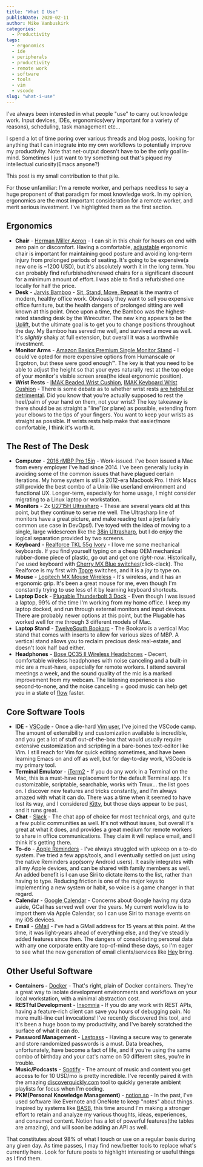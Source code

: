 ```yaml
---
title: "What I Use"
publishDate: 2020-02-11
author: Mike Vanbuskirk
categories: 
  - Productivity
tags: 
  - ergonomics
  - ide
  - peripherals
  - productivity
  - remote work
  - software
  - tools
  - vim
  - vscode
slug: "what-i-use"
---
```


I've always been interested in what people "use" to carry out knowledge work. Input devices, IDEs, ergonomics(very important for a variety of reasons), scheduling, task management etc...

I spend a lot of time poring over various threads and blog posts, looking for anything that I can integrate into my own workflows to potentially improve my productivity. Note that net-output doesn't have to be the only goal in-mind. Sometimes I just want to try something out that's piqued my intellectual curiosity(Emacs anyone?)

This post is my small contribution to that pile.

For those unfamiliar: I'm a remote worker, and perhaps needless to say a huge proponent of that paradigm for most knowledge work. In my opinion, ergonomics are the most important consideration for a remote worker, and merit serious investment. I've highlighted them as the first section.

## Ergonomics

- **Chair** - [Herman Miller Aeron](https://www.amazon.com/Herman-Miller-Aeron-Chair-Graphite/dp/B01N32UFNT) - I can sit in this chair for hours on end with zero pain or discomfort. Having a comfortable, [adjustable](https://www.ors.od.nih.gov/sr/dohs/HealthAndWellness/Ergonomics/Pages/ergonomic_chair.aspx) ergonomic chair is important for maintaining good posture and avoiding long-term injury from prolonged periods of seating. It's going to be expensive(a new one is ~1200 USD), but it's absolutely worth it in the long term. You can probably find refurbished/renewed chairs for a significant discount for a minimum amount of effort. I was able to find a refurbished one locally for half the price.
- **Desk** - [Jarvis Bamboo](https://www.fully.com/jarvis-adjustable-height-desk-bamboo.html) - [Sit, Stand, Move, Repeat](https://www.hermanmiller.com/research/categories/white-papers/sit-stand-move-repeat/) is the mantra of modern, healthy office work. Obviously they want to sell you expensive office furniture, but the health dangers of prolonged sitting are well known at this point. Once upon a time, the Bamboo was the highest-rated standing desk by the Wirecutter. The new king appears to be the [Uplift](https://thewirecutter.com/reviews/best-standing-desk/), but the ultimate goal is to get you to change positions throughout the day. My Bamboo has served me well, and survived a move as well. It's *slightly* shaky at full extension, but overall it was a worthwhile investment.
- **Monitor Arms** - [Amazon Basics Premium Single Monitor Stand](https://www.amazon.com/AmazonBasics-Premium-Single-Monitor-Stand/dp/B00MIBN16O) - I could've opted for more expensive options from Humanscale or Ergotron, but these were good enough™.  The key is that you need to be able to adjust the height so that your eyes naturally rest at the top edge of your monitor's visible screen area(the ideal ergonomic position).
- **Wrist Rests** - [IMAK Beaded Wrist Cushion](https://www.amazon.com/IMAK-A10165-Wrist-Cushion-IMAA10165/dp/B005XWR5NA), [IMAK Keyboard Wrist Cushion](https://www.amazon.com/Imak-A10161-Keyboard-Wrist-Cushion/dp/B00SPLZ2IG) - There is some debate as to whether wrist rests [are helpful or detrimental](https://ergo-plus.com/truth-vs-myth-wrist-rests-prevent-carpal-tunnel-syndrome/). Did you know that you're actually supposed to rest the heel/palm of your hand on them, not your wrist? The key takeaway is there should be as straight a "line"(or plane) as possible, extending from your elbows to the tips of your fingers. You want to keep your wrists as straight as possible. If wrists rests help make that easier/more comfortable, I think it's worth it.

## The Rest of The Desk

- **Computer** - [2016 rMBP Pro 15in](https://everymac.com/systems/apple/macbook_pro/specs/macbook-pro-core-i7-2.9-15-late-2016-retina-display-touch-bar-specs.html) - Work-issued. I've been issued a Mac from every employer I've had since 2014. I've been generally lucky in avoiding some of the common issues that have plagued certain iterations. My home system is still a 2012-era Macbook Pro. I think Macs still provide the best combo of a Unix-like userland environment and functional UX. Longer-term, especially for home usage, I might consider migrating to a Linux laptop or workstation.
- **Monitors** - 2x [U2715H Ultrasharp](https://www.amazon.com/Dell-UltraSharp-27-Inch-LED-Lit-Monitor/dp/B00P0EQD1Q) - These are several years old at this point, but they continue to serve me well. The Ultrasharp line of monitors have a great picture, and make reading text a joy(a fairly common use case in DevOps!). I've toyed with the idea of moving to a single, large widescreen like the [38in Ultrasharp](https://www.amazon.com/Dell-Screen-LED-Lit-Monitor-U3818DW/dp/B073FHWTPL), but I do enjoy the logical separation provided by two screens.
- **Keyboard** - [Realforce TKL 55g Ivory](https://www.amazon.com/gp/product/B07K9M7X9F/) - I love me some mechanical keyboards. If you find yourself typing on a cheap OEM mechanical rubber-dome piece of plastic, go out and get one *right-now*. Historically, I've used keyboard with [Cherry MX Blue switches](https://www.cherrymx.de/en/mx-original/mx-blue.html)(click-clack). The Realforce is my first with [Topre](https://deskthority.net/wiki/Topre_switch) switches, and it is a *joy* to type on.
- **Mouse** - [Logitech MX Mouse Wireless](https://www.amazon.com/Logitech-Master-Wireless-Mouse-High-Precision/dp/B07DHDFW5V) - It's wireless, and it has an ergonomic grip. It's been a great mouse for me, even though I'm constantly trying to use less of it by learning keyboard shortcuts.
- **Laptop Dock** - [Plugable Thunderbolt 3 Dock](https://www.amazon.com/gp/product/B075M1XHCK/) - Even though I was issued a laptop, 99% of the time I'm working from my home office. I keep my laptop docked, and run through external monitors and input devices. There are probably newer options at this point, but the Plugable has worked well for me through 3 different models of Mac.
- **Laptop Stand** - [TwelveSouth Bookarc](https://www.amazon.com/gp/product/B016EWLDTE) - The Bookarc is a vertical Mac stand that comes with inserts to allow for various sizes of MBP. A vertical stand allows you to reclaim precious desk real-estate, and doesn't look half bad either.
- **Headphones** - [Bose QC35 II Wireless Headphones](https://www.amazon.com/dp/B07ZQQSN22) - Decent, comfortable wireless headphones with noise canceling and a built-in mic are a must-have, especially for remote workers. I attend several meetings a week, and the sound quality of the mic is a marked improvement from my webcam. The listening experience is also second-to-none, and the noise canceling + good music can help get you in a state of [flow](https://en.wikipedia.org/wiki/Flow_(psychology)) faster.

## Core Software Tools

- **IDE** - [VSCode](https://code.visualstudio.com/) - Once a die-hard [Vim user](https://github.com/codevbus/mv-vim), I've joined the VSCode camp. The amount of extensibility and customization available is incredible, and you get a lot of stuff out-of-the-box that would usually require extensive customization and scripting in a bare-bones text-editor like Vim. I still reach for Vim for quick editing sometimes, and have been learning Emacs on and off as well, but for day-to-day work, VSCode is my primary tool.
- **Terminal Emulator** - [iTerm2](https://iterm2.com/) - If you do any work in a Terminal on the Mac, this is a must-have replacement for the default Terminal app. It's customizable, scriptable, searchable, works with Tmux... the list goes on. I discover new features and tricks constantly, and I'm always amazed with what it can do. There was a time when it seemed to have lost its way, and I considered [Kitty](https://github.com/kovidgoyal/kitty), but those days appear to be past, and it runs great.
- **Chat** - [Slack](https://slack.com/) - The chat app of choice for most technical orgs, and quite a few public communities as well. It's not without issues, but overall it's great at what it does, and provides a great medium for remote workers to share in office communications. They claim it will replace email, and I think it's getting there.
- **To-do** - [Apple Reminders](https://support.apple.com/en-us/HT205890) - I've always struggled with upkeep on a to-do system. I've tried a few apps/tools, and I eventually settled on just using the native Reminders app(sorry Android users). It easily integrates with all my Apple devices, and can be shared with family members as well. An added benefit is I can use Siri to dictate items to the list, rather than having to type. Reducing friction is one of the major keys to implementing a new system or habit, so voice is a game changer in that regard.
- **Calendar** - [Google Calendar](http://calendar.google.com) - Concerns about Google having my data aside, GCal has served well over the years. My current workflow is to import them via Apple Calendar, so I can use Siri to manage events on my iOS devices.
- **Email** - [GMail](http://gmail.com) - I've had a GMail address for 15 years at this point. At the time, it was light-years ahead of everything else, and they've steadily added features since then. The dangers of consolidating personal data with any one corporate entity are top-of-mind these days, so I'm eager to see what the new generation of email clients/services like [Hey](https://hey.com/) bring.

## Other Useful Software

- **Containers -** [Docker](https://www.docker.com/) - That's right, plain ol' Docker containers. They're a great way to isolate development environments and workflows on your local workstation, with a minimal abstraction cost.
- **RESTful Development** - [Insomnia](https://insomnia.rest/) - If you do any work with REST APIs, having a feature-rich client can save you hours of debugging pain. No more multi-line curl invocations! I've recently discovered this tool, and it's been a huge boon to my productivity, and I've barely scratched the surface of what it can do.
- **Password Management** - [Lastpass](http://lastpass.com) - Having a secure way to generate and store randomized passwords is a must. Data breaches, unfortunately, have become a fact of life, and if you're using the same combo of birthday and your cat's name on 50 different sites, you're in trouble.
- **Music/Podcasts** - [Spotify](http://spotify.com) - The amount of music and content you get access to for 10 USD/mo is pretty incredible. I've recently paired it with the amazing [discoverquickly.com](http://discoverquickly.com) tool to quickly generate ambient playlists for focus when I'm coding.
- **PKM(Personal Knowledge Management)** - [notion.so](http://notion.so) - In the past, I've used software like Evernote and OneNote to keep "notes" about things. Inspired by systems like [BASB](https://www.buildingasecondbrain.com/), this time around I'm making a stronger effort to retain and analyze my various thoughts, ideas, experiences, and consumed content. Notion has a lot of powerful features(the tables are amazing), and will soon be adding an API as well.

That constitutes about 98% of what I touch or use on a regular basis during any given day. As time passes, I may find new/better tools to replace what's currently here. Look for future posts to highlight interesting or useful things as I find them.
